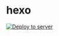 # hexo
[![Deploy to server](https://github.com/AsterNighT/hexo/actions/workflows/deploy.yml/badge.svg?branch=master)](https://github.com/AsterNighT/hexo/actions/workflows/deploy.yml)
